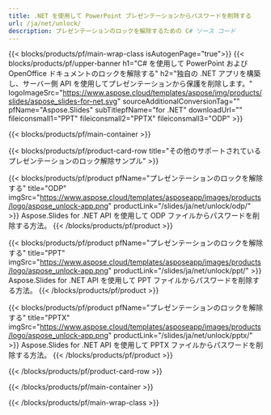 ```yaml
---
title: .NET を使用して PowerPoint プレゼンテーションからパスワードを削除する
url: /ja/net/unlock/
description: プレゼンテーションのロックを解除するための C# ソース コード
---
```


{{< blocks/products/pf/main-wrap-class isAutogenPage="true">}}
{{< blocks/products/pf/upper-banner h1="C# を使用して PowerPoint および OpenOffice ドキュメントのロックを解除する" h2="独自の .NET アプリを構築し、サーバー側 API を使用してプレゼンテーションから保護を削除します。" logoImageSrc="https://www.aspose.cloud/templates/aspose/img/products/slides/aspose_slides-for-net.svg" sourceAdditionalConversionTag="" pfName="Aspose.Slides" subTitlepfName="for .NET" downloadUrl="" fileiconsmall1="PPT" fileiconsmall2="PPTX" fileiconsmall3="ODP" >}}

{{< blocks/products/pf/main-container >}}

{{< blocks/products/pf/product-card-row title="その他のサポートされているプレゼンテーションのロック解除サンプル" >}}

{{< blocks/products/pf/product pfName="プレゼンテーションのロックを解除する" title="ODP" imgSrc="https://www.aspose.cloud/templates/asposeapp/images/products/logo/aspose_unlock-app.png" productLink="/slides/ja/net/unlock/odp/" >}}
Aspose.Slides for .NET API を使用して ODP ファイルからパスワードを削除する方法。
{{< /blocks/products/pf/product >}}

{{< blocks/products/pf/product pfName="プレゼンテーションのロックを解除する" title="PPT" imgSrc="https://www.aspose.cloud/templates/asposeapp/images/products/logo/aspose_unlock-app.png" productLink="/slides/ja/net/unlock/ppt/" >}}
Aspose.Slides for .NET API を使用して PPT ファイルからパスワードを削除する方法。
{{< /blocks/products/pf/product >}}

{{< blocks/products/pf/product pfName="プレゼンテーションのロックを解除する" title="PPTX" imgSrc="https://www.aspose.cloud/templates/asposeapp/images/products/logo/aspose_unlock-app.png" productLink="/slides/ja/net/unlock/pptx/" >}}
Aspose.Slides for .NET API を使用して PPTX ファイルからパスワードを削除する方法。
{{< /blocks/products/pf/product >}}



{{< /blocks/products/pf/product-card-row >}}

{{< /blocks/products/pf/main-container >}}
    
{{< /blocks/products/pf/main-wrap-class >}}